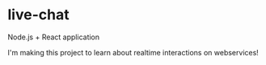 # live-chat

Node.js + React application

I'm making this project to learn about realtime interactions
on webservices!
